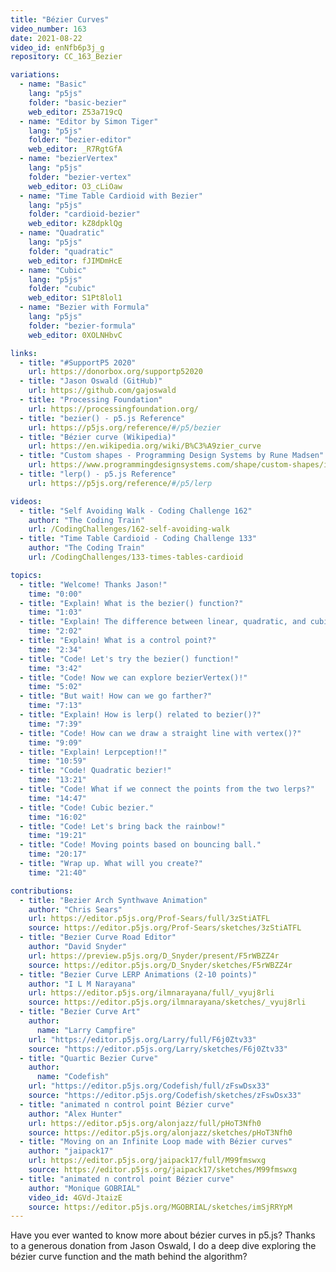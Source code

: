 ```yaml
---
title: "Bézier Curves"
video_number: 163
date: 2021-08-22
video_id: enNfb6p3j_g
repository: CC_163_Bezier

variations:
  - name: "Basic"
    lang: "p5js"
    folder: "basic-bezier"
    web_editor: Z53a719cQ
  - name: "Editor by Simon Tiger"
    lang: "p5js"
    folder: "bezier-editor"
    web_editor: _R7RgtGfA
  - name: "bezierVertex"
    lang: "p5js"
    folder: "bezier-vertex"
    web_editor: O3_cLiOaw
  - name: "Time Table Cardioid with Bezier"
    lang: "p5js"
    folder: "cardioid-bezier"
    web_editor: kZ8dpklQg
  - name: "Quadratic"
    lang: "p5js"
    folder: "quadratic"
    web_editor: fJIMDmHcE
  - name: "Cubic"
    lang: "p5js"
    folder: "cubic"
    web_editor: S1Pt8lol1
  - name: "Bezier with Formula"
    lang: "p5js"
    folder: "bezier-formula"
    web_editor: 0XOLNHbvC

links:
  - title: "#SupportP5 2020"
    url: https://donorbox.org/supportp52020
  - title: "Jason Oswald (GitHub)"
    url: https://github.com/gajoswald
  - title: "Processing Foundation"
    url: https://processingfoundation.org/
  - title: "bezier() - p5.js Reference"
    url: https://p5js.org/reference/#/p5/bezier
  - title: "Bézier curve (Wikipedia)"
    url: https://en.wikipedia.org/wiki/B%C3%A9zier_curve
  - title: "Custom shapes - Programming Design Systems by Rune Madsen"
    url: https://www.programmingdesignsystems.com/shape/custom-shapes/index.html#custom-shapes-pANLh0l
  - title: "lerp() - p5.js Reference"
    url: https://p5js.org/reference/#/p5/lerp

videos:
  - title: "Self Avoiding Walk - Coding Challenge 162"
    author: "The Coding Train"
    url: /CodingChallenges/162-self-avoiding-walk
  - title: "Time Table Cardioid - Coding Challenge 133"
    author: "The Coding Train"
    url: /CodingChallenges/133-times-tables-cardioid

topics:
  - title: "Welcome! Thanks Jason!"
    time: "0:00"
  - title: "Explain! What is the bezier() function?"
    time: "1:03"
  - title: "Explain! The difference between linear, quadratic, and cubic bezier curves?"
    time: "2:02"
  - title: "Explain! What is a control point?"
    time: "2:34"
  - title: "Code! Let's try the bezier() function!"
    time: "3:42"
  - title: "Code! Now we can explore bezierVertex()!"
    time: "5:02"
  - title: "But wait! How can we go farther?"
    time: "7:13"
  - title: "Explain! How is lerp() related to bezier()?"
    time: "7:39"
  - title: "Code! How can we draw a straight line with vertex()?"
    time: "9:09"
  - title: "Explain! Lerpception!!"
    time: "10:59"
  - title: "Code! Quadratic bezier!"
    time: "13:21"
  - title: "Code! What if we connect the points from the two lerps?"
    time: "14:47"
  - title: "Code! Cubic bezier."
    time: "16:02"
  - title: "Code! Let's bring back the rainbow!"
    time: "19:21"
  - title: "Code! Moving points based on bouncing ball."
    time: "20:17"
  - title: "Wrap up. What will you create?"
    time: "21:40"

contributions:
  - title: "Bezier Arch Synthwave Animation"
    author: "Chris Sears"
    url: https://editor.p5js.org/Prof-Sears/full/3zStiATFL
    source: https://editor.p5js.org/Prof-Sears/sketches/3zStiATFL
  - title: "Bezier Curve Road Editor"
    author: "David Snyder"
    url: https://preview.p5js.org/D_Snyder/present/F5rWBZZ4r
    source: https://editor.p5js.org/D_Snyder/sketches/F5rWBZZ4r
  - title: "Bezier Curve LERP Animations (2-10 points)"
    author: "I L M Narayana"
    url: https://editor.p5js.org/ilmnarayana/full/_vyuj8rli
    source: https://editor.p5js.org/ilmnarayana/sketches/_vyuj8rli
  - title: "Bezier Curve Art"
    author:
      name: "Larry Campfire"
    url: "https://editor.p5js.org/Larry/full/F6j0Ztv33"
    source: "https://editor.p5js.org/Larry/sketches/F6j0Ztv33"
  - title: "Quartic Bezier Curve"
    author:
      name: "Codefish"
    url: "https://editor.p5js.org/Codefish/full/zFswDsx33"
    source: "https://editor.p5js.org/Codefish/sketches/zFswDsx33"
  - title: "animated n control point Bézier curve"
    author: "Alex Hunter"
    url: https://editor.p5js.org/alonjazz/full/pHoT3Nfh0
    source: https://editor.p5js.org/alonjazz/sketches/pHoT3Nfh0
  - title: "Moving on an Infinite Loop made with Bézier curves"
    author: "jaipack17"
    url: https://editor.p5js.org/jaipack17/full/M99fmswxg
    source: https://editor.p5js.org/jaipack17/sketches/M99fmswxg
  - title: "animated n control point Bézier curve"
    author: "Monique GOBRIAL"
    video_id: 4GVd-JtaizE
    source: https://editor.p5js.org/MGOBRIAL/sketches/imSjRRYpM
---
```

Have you ever wanted to know more about bézier curves in p5.js? Thanks to a generous donation from Jason Oswald, I do a deep dive exploring the bézier curve function and the math behind the algorithm?
